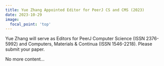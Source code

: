 ```yaml
---
title: Yue Zhang Appointed Editor for PeerJ CS and CMS (2023)
date: 2023-10-29
image:
  focal_point: 'top'
---
```


Yue Zhang will serve as Editors for PeerJ Computer Science (ISSN 2376-5992) and Computers, Materials & Continua (ISSN 1546-2218). Please submit your paper. 

<!--more-->

No more content...
